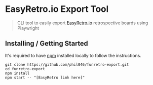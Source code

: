 # EasyRetro.io Export Tool

> CLI tool to easily export [EasyRetro.io](https://easyretro.io/) retrospective boards using Playwright

## Installing / Getting Started

It's required to have [npm](https://www.npmjs.com/get-npm) installed locally to follow the instructions.

```shell
git clone https://github.com/phil046/funretro-export.git
cd funretro-export
npm install
npm start -- "[EasyRetro link here]"
```
